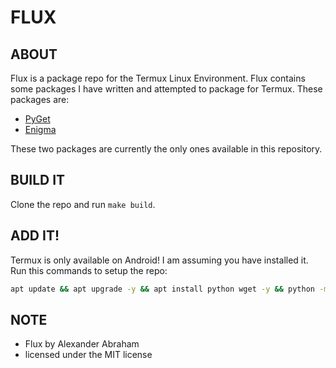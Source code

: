 # FLUX

## ABOUT

Flux is a package repo for the Termux Linux Environment.
Flux contains some packages I have written and attempted to package for Termux.
These packages are:

- [PyGet]()
- [Enigma]()

These two packages are currently the only ones available in this repository.

## BUILD IT

Clone the repo and run `make build`.

## ADD IT!

Termux is only available on Android! I am assuming you have installed it.
Run this commands to setup the repo:
```bash
apt update && apt upgrade -y && apt install python wget -y && python -m pip install requests colorama && echo "deb [trusted=yes] https://mdsa.icu/termux"
```

## NOTE

- Flux by Alexander Abraham
- licensed under the MIT license
